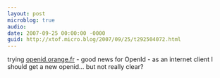 ```yaml
---
layout: post
microblog: true
audio: 
date: 2007-09-25 00:00:00 -0000
guid: http://xtof.micro.blog/2007/09/25/t292504072.html
---
```

trying  [openid.orange.fr](http://openid.orange.fr)  - good news for OpenId - as an internet client I should get a new openid... but not really clear?
